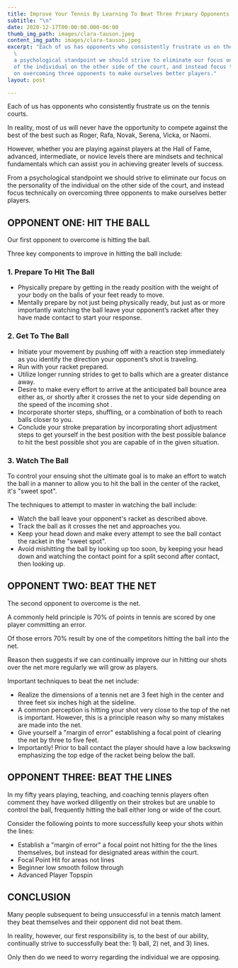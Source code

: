 ```yaml
---
title: Improve Your Tennis By Learning To Beat Three Primary Opponents
subtitle: "\n"
date: 2020-12-17T00:00:00.000-06:00
thumb_img_path: images/clara-tauson.jpeg
content_img_path: images/clara-tauson.jpeg
excerpt: "Each of us has opponents who consistently frustrate us on the tennis courts.
  \                                                                                                                                            \n\nFrom
  a psychological standpoint we should strive to eliminate our focus on the personality
  of the individual on the other side of the court, and instead focus technically
  on overcoming three opponents to make ourselves better players."
layout: post

---
```

Each of us has opponents who consistently frustrate us on the tennis courts.

In reality, most of us will never have the opportunity to compete against the best of the best such as Roger, Rafa, Novak, Serena, Vicka, or Naomi.

However, whether you are playing against players at the Hall of Fame, advanced, intermediate, or novice levels there are mindsets and technical fundamentals which can assist you in achieving greater levels of success.

From a psychological standpoint we should strive to eliminate our focus on the personality of the individual on the other side of the court, and instead focus technically on overcoming three opponents to make ourselves better players.

## OPPONENT ONE: HIT THE BALL

Our first opponent to overcome is hitting the ball.

Three key components to improve in hitting the ball include:

### 1. Prepare To Hit The Ball

* Physically prepare by getting in the ready position with the weight of your body on the balls of your feet ready to move.
* Mentally prepare by not just being physically ready, but just as or more importantly watching the ball leave your opponent’s racket after they have made contact to start your response.

### 2. Get To The Ball

* Initiate your movement by pushing off with a reaction step immediately as you identify the direction your opponent’s shot is traveling.
* Run with your racket prepared.
* Utilize longer running strides to get to balls which are a greater distance away.
* Desire to make every effort to arrive at the anticipated ball bounce area either as, or shortly after it crosses the net to your side depending on the speed of the incoming shot .
* Incorporate shorter steps, shuffling, or a combination of both to reach balls closer to you.
* Conclude your stroke preparation by incorporating short adjustment steps to get yourself in the best position with the best possible balance to hit the best possible shot you are capable of in the given situation.

### 3. Watch The Ball

To control your ensuing shot the ultimate goal is to make an effort to watch the ball in a manner to allow you to hit the ball in the center of the racket, it's "sweet spot".

The techniques to attempt to master in watching the ball include:

* Watch the ball leave your opponent's racket as described above.
* Track the ball as it crosses the net and approaches you.
* Keep your head down and make every attempt to see the ball contact the racket in the "sweet spot".
* Avoid mishitting the ball by looking up too soon, by keeping your head down and watching the contact point for a split second after contact, then looking up.

## OPPONENT TWO: BEAT THE NET

The second opponent to overcome is the net.

A commonly held principle is 70% of points in tennis are scored by one player committing an error.

Of those errors 70% result by one of the competitors hitting the ball into the net.

Reason then suggests if we can continually improve our in hitting our shots over the net more regularly we will grow as players.

Important techniques to beat the net include:

* Realize the dimensions of a tennis net are 3 feet high in the center and three feet six inches high at the sideline.
* A common perception is hitting your shot very close to the top of the net is important. However, this is a principle reason why so many mistakes are made into the net.
* Give yourself a "margin of error" establishing a focal point of clearing  the net by three to five feet.
* Importantly! Prior to ball contact the player should have a low backswing emphasizing the top edge of the racket being below the ball.

## OPPONENT THREE: BEAT THE LINES

In my fifty years playing, teaching, and coaching tennis players often comment they have worked diligently on their strokes but are unable to control the ball, frequently hitting the ball either long or wide of the court.

Consider the following points to more successfully keep your shots within the lines:

* Establish a "margin of error" a focal point not hitting for the the lines themselves, but instead for designated areas within the court.
* Focal Point Hit for areas not lines
* Beginner low smooth follow through
* Advanced Player Topspin

## CONCLUSION

Many people subsequent to being unsuccessful in a tennis match lament they beat themselves and their opponent did not beat them.

In reality, however, our first responsibility is, to the best of our ability, continually strive to successfully beat the: 1) ball, 2) net, and 3) lines.

Only then do we need to worry regarding the individual we are opposing.